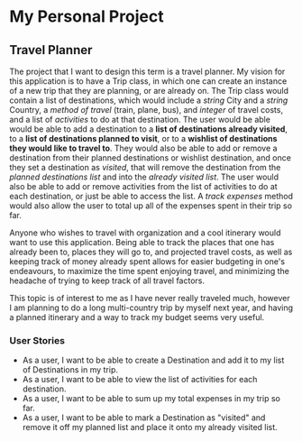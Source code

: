 # My Personal Project
## Travel Planner

The project that I want to design this term is a travel planner. My vision for 
this application is to have a Trip class, in which one can create an instance of
a new trip that they are planning, or are already on. The Trip class would contain
a list of destinations, which would include a *string* City and a *string* Country, a 
*method of travel* (train, plane, bus), and *integer* of 
travel costs, and a list of *activities* to do at that destination. The user would be able would 
be able to add a destination to a **list of destinations already visited**, 
to a **list of destinations planned to visit**,
or to a **wishlist of destinations they would like to travel to**. They would also be
able to add or remove a destination from their planned destinations or wishlist
destination, and once they set a destination as *visited*, that will remove
the destination from the *planned destinations list* and into the *already 
visited list*. The user would also be able to add or remove activities from the list of
activities to do at each destination, or just be able to access the list. A *track expenses*
method would also allow the user to total up all of the expenses spent in their trip so far.

Anyone who wishes to travel with organization and a cool itinerary would 
want to use this application. Being able to track the places that one has
already been to, places they will go to, and projected travel costs, as well
as keeping track of money already spent allows for easier budgeting in 
one's endeavours, to maximize the time spent enjoying travel, and minimizing
the headache of trying to keep track of all travel factors.

This topic is of interest to me as I have never really traveled much, 
however I am planning to do a long multi-country trip by myself next year,
and having a planned itinerary and a way to track my budget seems very
useful.


### User Stories 
- As a user, I want to be able to create a Destination and add it to 
my list of Destinations in my trip.
- As a user, I want to be able to view the list of activities for each destination.
- As a user, I want to be able to sum up my total expenses in my trip so far.
- As a user, I want to be able to mark a Destination as "visited" and remove it
off my planned list and place it onto my already visited list.